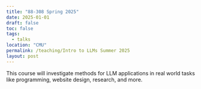 ```yaml
---
title: "88-308 Spring 2025"
date: 2025-01-01
draft: false
toc: false
tags:
  - talks
location: "CMU"
permalink: /teaching/Intro to LLMs Summer 2025
layout: post
---
```


This course will investigate methods for LLM applications in real world tasks like programming, website design, research, and more. 
